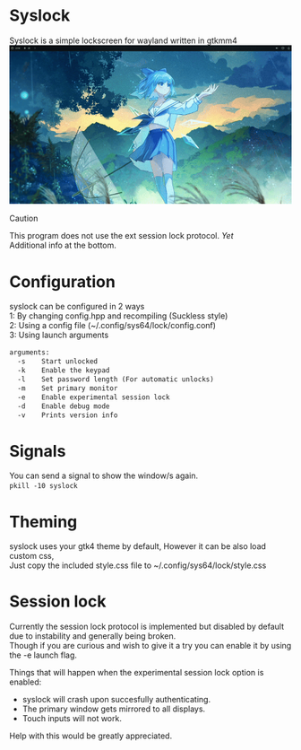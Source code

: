 # Syslock
Syslock is a simple lockscreen for wayland written in gtkmm4<br>
![preview](https://github.com/System64fumo/syslock/blob/main/preview.gif "preview")

> [!CAUTION]
> This program does not use the ext session lock protocol. *Yet*<br>
> Additional info at the bottom.<br>

# Configuration
syslock can be configured in 2 ways<br>
1: By changing config.hpp and recompiling (Suckless style)<br>
2: Using a config file (~/.config/sys64/lock/config.conf)<br>
3: Using launch arguments<br>
```
arguments:
  -s	Start unlocked
  -k	Enable the keypad
  -l	Set password length (For automatic unlocks)
  -m	Set primary monitor
  -e	Enable experimental session lock
  -d	Enable debug mode
  -v	Prints version info
```

# Signals
You can send a signal to show the window/s again.<br>
``pkill -10 syslock``<br>

# Theming
syslock uses your gtk4 theme by default, However it can be also load custom css,<br>
Just copy the included style.css file to ~/.config/sys64/lock/style.css<br>

# Session lock
Currently the session lock protocol is implemented but disabled by default due to instability and generally being broken.<br>
Though if you are curious and wish to give it a try you can enable it by using the -e launch flag.<br>

Things that will happen when the experimental session lock option is enabled:<br>
* syslock will crash upon succesfully authenticating.<br>
* The primary window gets mirrored to all displays.<br>
* Touch inputs will not work.<br>

Help with this would be greatly appreciated.
